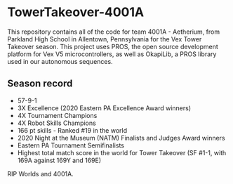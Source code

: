 # TowerTakeover-4001A

This repository contains all of the code for team 4001A - Aetherium, from Parkland High School in Allentown, Pennsylvania for the Vex Tower Takeover season. This project uses PROS, the open source development platform for Vex V5 microcontrollers, as well as OkapiLib, a PROS library used in our autonomous sequences. 

Season record
-------------
- 57-9-1
- 3X Excellence (2020 Eastern PA Excellence Award winners)
- 4X Tournament Champions
- 4X Robot Skills Champions
- 166 pt skills - Ranked #19 in the world
- 2020 Night at the Museum (NATM) Finalists and Judges Award winners
- Eastern PA Tournament Semifinalists
- Highest total match score in the world for Tower Takeover (SF #1-1, with 169A against 169Y and 169E)


RIP Worlds and 4001A. 
